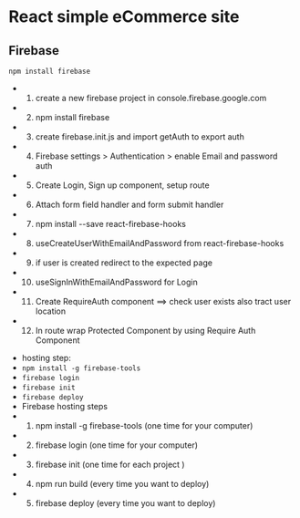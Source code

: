 # React simple eCommerce site

## Firebase

`npm install firebase`

- 1.  create a new firebase project in console.firebase.google.com
- 2.  npm install firebase
- 3.  create firebase.init.js and import getAuth to export auth
- 4.  Firebase settings > Authentication > enable Email and password auth
- 5.  Create Login, Sign up component, setup route
- 6.  Attach form field handler and form submit handler
- 7.  npm install --save react-firebase-hooks
- 8.  useCreateUserWithEmailAndPassword from react-firebase-hooks
- 9.  if user is created redirect to the expected page
- 10. useSignInWithEmailAndPassword for Login
- 11. Create RequireAuth component ==> check user exists also tract user location
- 12. In route wrap Protected Component by using Require Auth Component

* hosting step:
* `npm install -g firebase-tools`
* `firebase login`
* `firebase init`
* `firebase deploy`
* Firebase hosting steps
* 1.  npm install -g firebase-tools (one time for your computer)
* 2.  firebase login (one time for your computer)
* 3.  firebase init (one time for each project )
* 4.  npm run build (every time you want to deploy)
* 5.  firebase deploy (every time you want to deploy)
